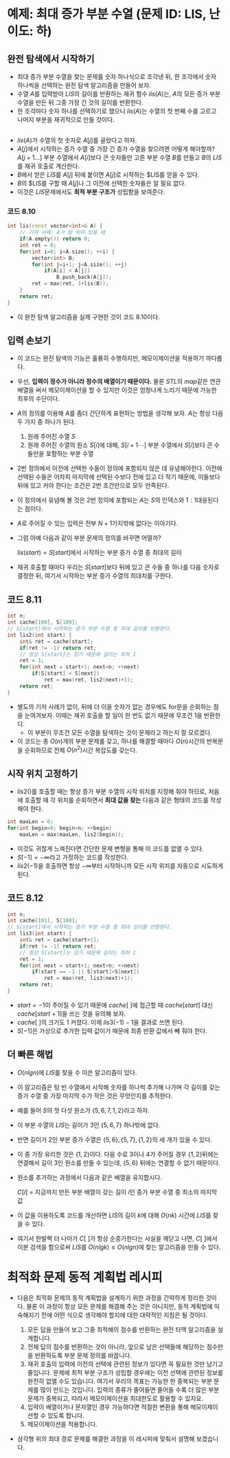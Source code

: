 # 예제: 최대 증가 부분 수열 (문제 ID: LIS, 난이도: 하)

## 완전 탐색에서 시작하기
* 최대 증가 부분 수열을 찾는 문제를 숫자 하나식으로 조각낸 뒤, 한 조각에서 숫자 하나씩을 선택하는 완전 탐색 알고리즘을 만들어 보자.
* 수열 $A$를 입력받아 $LIS$의 길이를 반환하는 재귀 함수 $lis(A)$는, $A$의 모든 증가 부분 수열을 만든 뒤 그중 가장 긴 것의 길이를 반환한다.
* 한 조각마다 숫자 하나를 선택하기로 했으니 $lis(A)$는 수열의 첫 번째 수를 고르고 나머지 부분을 재귀적으로 만들 것이다.

```
```

* $lis(A)$가 수열의 첫 숫자로 $A[j]$를 골랐다고 하자. 
* $A[j]$에서 시작하는 증가 수열 중 가장 긴 증가 수열을 찾으려면 어떻게 해야할까? $A[j+1...]$ 부분 수열에서 $A[i]$보다 큰 숫자들만 고른 부분 수열 $B$를 만들고 $B$의 $LIS$를 재귀 호출로 계산한다.
* $B$에서 얻은 $LIS$를 $A[j]$ 뒤에 붙이면 $A[j]$로 시작하는 $LIS를 얻을 수 있다.
* $B$의 $LIS를 구할 때 $A[j]$나 그 이전에 선택한 숫자들은 알 필요 없다.
* 이것은 $LIS$문제에서도 __최적 부분 구조가__ 성립함을 보여준다.

### 코드 8.10
```C++
int lis(const vector<int>& A) {
    // 기저 사례: A가 텅 비어 있을 때
    if(A.empty()) return 0;
    int ret = 0;
    for(int i=0; i<A.size(); ++i) {
        vector<int> B;
        for(int j=i+1; j<A.size(); ++j)
            if(A[i] < A[j])
                B.push_back(A[j]);
        ret = max(ret, 1+lis(B));
    }
    return ret;
}
```
* 이 완전 탐색 알고리즘을 실제 구현한 것이 코드 8.10이다.

## 입력 손보기
* 이 코드는 완전 탐색의 기능은 훌륭히 수행하지만, 메모이제이션을 적용하기 까다롭다.
* 우선, __입력이 정수가 아니라 정수의 배열이기 때문이다.__ 물론 $STL$의 $map$같은 연관 배열을 써서 메모이제이션을 할 수 있지만 이것은 엄청나게 느리기 때문에 가능한 최후의 수단이다.
* $A$의 정의를 이용해 $A$를 좀더 간단하게 표현하는 방법을 생각해 보자. $A$는 항상 다음 두 가지 중 하나가 된다.
    1. 원래 주어진 수열 $S$
    2. 원래 주어진 수열의 원소 $S[i]$에 대해, $S[i+1 \cdots]$ 부분 수열에서 $S[i]$보다 큰 수들만을 포함하는 부분 수열

* 2번 정의에서 이전에 선택한 수들이 정의에 포함되지 않은 데 유념해야한다. 이전에 선택된 수들은 어차피 마지막에 선택된 수보다 전에 있고 더 작기 때문에, 이들보다 뒤에 있고 커야 한다는 조건은 2번 조건만으로 모두 만족된다.
* 이 정의에서 유념해 볼 것은 2번 정의에 포함되는 $A$는 $S$의 인덱스와 $1:1$대응된다는 점이다.
* $A$로 주어질 수 있는 입력은 전부 $N+1$가지밖에 없다는 이야기다.
* 그럼 아예 다음과 같이 부분 문제의 정의를 바꾸면 어떨까?
    
    $lis(start) = S[start]$에서 시작하는 부분 증가 수열 중 최대의 길이

* 재귀 호출할 때마다 우리는 $S[start]$보다 뒤에 있고 큰 수들 중 하나를 다음 숫자로 결정한 뒤, 여기서 시작하는 부분 증가 수열의 최대치를 구한다.

## 코드 8.11
```C++
int n;
int cache[100], S[100];
// S[start]에서 시작하는 증가 부분 수열 중 최대 길이를 반환한다.
int lis2(int start) {
    int& ret = cache[start];
    if(ret != -1) return ret;
    // 항상 S[start]는 있기 때문에 길이는 최하 1
    ret = 1;
    for(int next = start+1; next<n; ++next)
        if(S[start] < S[next])
            ret = max(ret, lis2(next)+1);
    return ret;
}
```
* 별도의 기저 사례가 없이, 뒤에 더 이을 숫자가 없는 경우에도 for문을 순회하는 점을 눈여겨보자. 이때는 재귀 호출을 할 일이 한 번도 없기 때문에 무조건 1을 반환한다.
    * 이 부분이 무조건 모든 수열을 탐색하는 것이 문제라고 하는지 잘 모르겠다.
* 이 코드는 총 $O(n)$개의 부분 문제를 갖고, 하나를 해결할 때마다 $O(n)$시간의 반복문을 순회하므로 전체 $O(n^2)$시간 복잡도를 갖는다.

## 시작 위치 고정하기
* $lis2()$를 호출할 때는 항상 증가 부분 수열의 시작 위치를 지정해 줘야 하므로, 처음에 호출할 때 각 위치를 순회하면서 __최대 값을 찾는__ 다음과 같은 형태의 코드를 작성해야 한다.
```C++
int maxLen = 0;
for(int begin=0; begin<n; ++begin)
    maxLen = max(maxLen, lis2(begin));
```
* 이것도 귀찮게 느껴진다면 간단한 문제 변형을 통해 이 코드를 없앨 수 있다.
* $S[-1] = - \infty$라고 가정하는 코드를 작성한다.
* $lis2(-1)$을 호출하면 항상 $-\infty$부터 시작하니까 모든 시작 위치를 자동으로 시도하게 된다.

## 코드 8.12
```C++
int n;
int cache[101], S[100];
// S[start]에서 시작하는 증가 부분 수열 중 최대 길이를 반환한다.
int lis3(int start) {
    int& ret = cache[start+1];
    if(ret != -1) return ret;
    // 항상 S[start]는 있기 때문에 길이는 최하 1
    ret = 1;
    for(int next = start+1; next<n; ++next)
        if(start == -1 || S[start]<S[next])
            ret = max(ret, lis3(next)+1);
    return ret;
}
```
* $start = -1$이 주어질 수 있기 때문에 $cache[\ ]$에 접근할 때 $cache[start]$ 대신 $cache[start+1]$을 쓰는 것을 유의해 보자.
* $cache[ \ ]$의 크기도 $1$ 커졌다. 이제 $lis3(-1)-1$을 결과로 쓰면 된다.
* $S[-1]$은 가상으로 추가한 입력 값이기 때문에 최종 반환 값에서 빼 줘야 한다.


## 더 빠른 해법
* $O(nlgn)$에 $LIS$를 찾을 수 이쓴 알고리즘이 있다.
* 이 알고리즘은 텅 빈 수열에서 시작해 숫자를 하나씩 추가해 나가며 각 길이를 갖는 증가 수열 중 가장 마지막 수가 작은 것은 무엇인지를 추적한다.
* 예를 들어 $S$의 첫 다섯 원소가 $\{5, 6, 7, 1, 2\}$라고 하자.
* 이 부분 수열의 $LIS$는 길이가 $3$인 $\{5, 6, 7 \}$ 하나밖에 없다.
* 반면 길이가 $2$인 부분 증가 수열은 $\{5,6\}, \{5,7\}, \{1,2\}$의 세 개가 있을 수 있다.
* 이 중 가장 유리한 것은 $\{1,2\}$이다. 다음 수로 $3$이나 $4$가 주어질 경우 $\{1,2\}$뒤에는 연결해서 길이 $3$인 원소를 만들 수 있는데, $\{5,6\}$ 뒤에는 연결할 수 없기 때문이다.
* 원소를 추가하는 과정에서 다음과 같은 배열을 유지합시다.

    $C[i]$ = 지금까지 만든 부분 배열이 갖는 길이 $i$인 증가 부분 수열 중 최소의 마지막 값

* 이 값을 이용하도록 코드를 개선하면 $LIS$의 길이 $k$에 대해 $O(nk)$ 시간에 $LIS$를 찾을 수 있다.
* 여기서 한발짝 더 나아가 $C[ \ ]$가 항상 순증가한다는 사실을 깨닫고 나면, $C[ \ ]$에서 이분 검색을 함으로써 $LIS$를 $O(nlgk) \le O(nlgn)$에 찾는 알고리즘을 만들 수 있다.




<div id="my_tag"></div>

# 최적화 문제 동적 계획법 레시피
* 다음은 최적화 문제의 동적 계획법을 설계하기 위한 과정을 간략하게 정리한 것이다. 물론 이 과정이 항상 모든 문제를 해결해 주는 것은 아니지만, 동적 계획법에 익숙해지기 전에 어떤 식으로 생각해야 할지에 대한 대략적인 지침은 될 것이다.

    1. 모든 답을 만들어 보고 그중 최적해의 점수를 반환하는 완전 타맥 알고리즘을 설계합니다.
    2. 전체 답의 점수를 반환하는 것이 아니라, 앞으로 남은 선택들에 해당하는 점수만을 반환하도록 부분 문제 정의를 바꿉니다. 
    3. 재귀 호출의 입력에 이전의 선택에 관련된 정보가 있다면 꼭 필요한 것만 남기고 줄입니다. 문제에 최적 부분 구조가 성립할 경우에는 이전 선택에 관련된 정보를 완전히 없앨 수도 있습니다. 여기서 우리의 목표는 가능한 한 중복되는 부분 문제를 많이 만드는 것입니다. 입력의 종류가 줄어들면 줄어들 수록 더 많은 부분 문제가 중복되고, 따라서 메모이제이션을 최대한도로 활용할 수 있지요.
    4. 입력이 배열이거나 문자열인 경우 가능하다면 적절한 변환을 통해 메모이제이션할 수 있도록 합니다.
    5. 메모이제이션을 적용합니다.

* 삼각형 위의 최대 경로 문제를 해결한 과정을 이 레시피에 맞춰서 설명해 보겠습니다.
